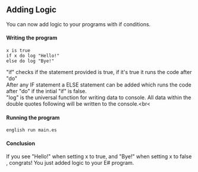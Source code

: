 ## Adding Logic
You can now add logic to your programs with if conditions.

#### Writing the program
```
x is true
if x do log "Hello!"
else do log "Bye!"
```
"if" checks if the statement provided is true, if it's true it runs the code after "do"<br>
After any IF statement a ELSE statement can be added which runs the code after "do" if the intial "if" is false.<br>
"log" is the universal function for writing data to console. All data within the double quotes following will be written to the console.<br<

#### Running the program
```
english run main.es
```
#### Conclusion
If you see "Hello!" when setting x to true, and "Bye!" when setting x to false , congrats! You just added logic to your E# program.
